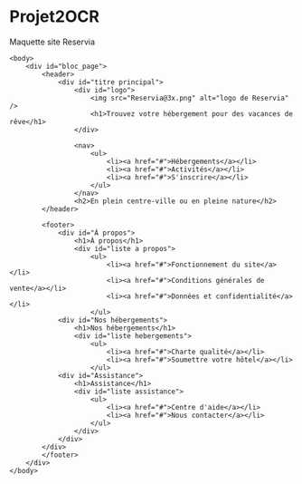 # Projet2OCR
Maquette site Reservia
<!DOCTYPE html>
<html>
	<head>
		<meta charset="utf-8" />
		<link rel="stylesheet" href="style.css" />
		<title>Reservia</title>
	</head>

	<body>
		<div id="bloc_page">
			<header>
				<div id="titre principal">
					<div id="logo">
						<img src="Reservia@3x.png" alt="logo de Reservia" />
						<h1>Trouvez votre hébergement pour des vacances de rêve</h1>
					</div>

					<nav>
						<ul>
							<li><a href="#">Hébergements</a></li>
							<li><a href="#">Activités</a></li>
							<li><a href="#">S'inscrire</a></li>
						</ul>
					</nav>
					<h2>En plein centre-ville ou en pleine nature</h2>
			</header>

			<footer>
				<div id="À propos">
					<h1>À propos</h1>
					<div id="liste a propos">
						<ul>
							<li><a href="#">Fonctionnement du site</a></li>
							<li><a href="#">Conditions générales de vente</a></li>
							<li><a href="#">Données et confidentialité</a></li>
						</ul>
				<div id="Nos hébergements">
					<h1>Nos hébergements</h1>
					<div id="liste hebergements">
						<ul>
							<li><a href="#">Charte qualité</a></li>
							<li><a href="#">Soumettre votre hôtel</a></li>
						</ul>
				<div id="Assistance">
					<h1>Assistance</h1>
					<div id="liste assistance">
						<ul>
							<li><a href="#">Centre d'aide</a></li>
							<li><a href="#">Nous contacter</a></li>
						</ul>
					</div>
				</div>
			</div>
			</footer>
		</div>
	</body>
</html>
